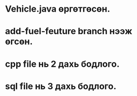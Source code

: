 # Vehicle.java өргөтгөсөн. 
# add-fuel-feuture branch нээж өгсөн.
# cpp file нь 2 дахь бодлого.
# sql file нь 3 дахь бодлого.
